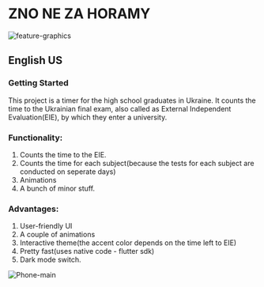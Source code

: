 
# ZNO NE ZA HORAMY
![feature-graphics](https://user-images.githubusercontent.com/46402350/115594583-90c1ee00-a2de-11eb-99a8-52186d3f5a6a.png)
## English US
### Getting Started

This project is a timer for the high school graduates in Ukraine. It counts the time to the Ukrainian final exam, also called as External Independent Evaluation(EIE), by which they enter a university.

### Functionality:
1. Counts the time to the EIE.
2. Counts the time for each subject(because the tests for each subject are conducted on seperate days)
3. Animations
4. A bunch of minor stuff.

### Advantages:
1. User-friendly UI
2. A couple of animations
3. Interactive theme(the accent color depends on the time left to EIE)
4. Pretty fast(uses native code - flutter sdk)
5. Dark mode switch.

![Phone-main](https://user-images.githubusercontent.com/46402350/115594505-7e47b480-a2de-11eb-8b2b-956a45443ab8.png)
